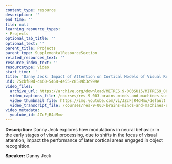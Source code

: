 ```yaml
---
content_type: resource
description: ''
end_time: ''
file: null
learning_resource_types:
- Projects
optional_tab_title: ''
optional_text: ''
parent_title: Projects
parent_type: SupplementalResourceSection
related_resources_text: ''
resource_index_text: ''
resourcetype: Video
start_time: ''
title: 'Danny Jeck: Impact of Attention on Cortical Models of Visual Recognition'
uid: 75cbf89d-c460-5468-4e55-c8589b3c999e
video_files:
  archive_url: https://archive.org/download/MITRES.9-003SU15/MITRES9_003SU15_Project_3_300k.mp4
  video_captions_file: /courses/res-9-003-brains-minds-and-machines-summer-course-summer-2015/66cb69655c525e9484ce8212adaa89c5_JZcFjR4dMmw.vtt
  video_thumbnail_file: https://img.youtube.com/vi/JZcFjR4dMmw/default.jpg
  video_transcript_file: /courses/res-9-003-brains-minds-and-machines-summer-course-summer-2015/90ea724287165dca72d666ba2e0ddb6b_JZcFjR4dMmw.pdf
video_metadata:
  youtube_id: JZcFjR4dMmw
---
```


**Description:** Danny Jeck explores how modulations in neural behavior in the early stages of visual processing, due to shifts in the focus of visual attention, impact the performance of later cortical areas engaged in object recognition.

**Speaker:** Danny Jeck